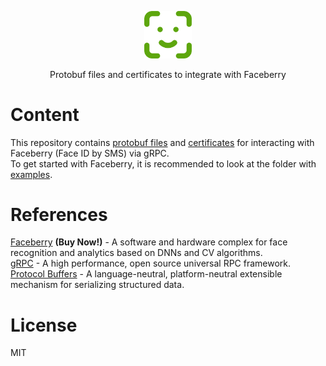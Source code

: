 <p align="center"><img width="15%" src="docs/logo.png" /></p>
<p align="center">Protobuf files and certificates to integrate with Faceberry</p>

# Content
This repository contains [protobuf files](proto) and [certificates](certificates) for interacting with Faceberry (Face ID by SMS) via gRPC.  
To get started with Faceberry, it is recommended to look at the folder with [examples](https://github.com/Smart-Meal-Service/Faceberry.Examples).

# References
[Faceberry](https://smartmealservice.com/en/face-id-2) **(Buy Now!)** - A software and hardware complex for face recognition and analytics based on DNNs and CV algorithms.  
[gRPC](https://grpc.io/) - A high performance, open source universal RPC framework.  
[Protocol Buffers](https://developers.google.com/protocol-buffers/docs/overview) - A language-neutral, platform-neutral extensible mechanism for serializing structured data.  

# License
MIT

